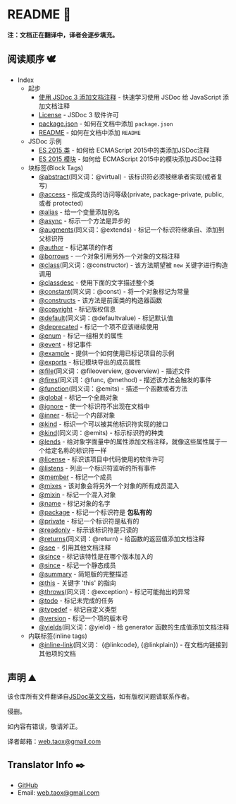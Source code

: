 # README 📖

**注：文档正在翻译中，译者会逐步填充。**

## 阅读顺序 🕊️

* Index
	* 起步
		* [使用 JSDoc 3 添加文档注释](./docs/start/about-getting-started.html "Getting started using JSDoc 3") - 快速学习使用 JSDoc 给 JavaScript 添加文档注释
		* [License](https://ninjiahub.github.io/JSDoc/docs/start/about-license "license information for JSDoc 3") - JSDoc 3 软件许可
		* [package.json](https://ninjiahub.github.io/JSDoc/docs/start/about-including-package "How to show package details in your documentation.") - 如何在文档中添加 `package.json`
		* [README](https://ninjiahub.github.io/JSDoc/docs/start/about-including-readme "How to include a README file in your documentation.") - 如何在文档中添加 `README`
	* JSDoc 示例
		* [ES 2015 类](https://ninjiahub.github.io/JSDoc/docs/examples/es-2015-classes "ES 2015 classes") - 如何给 ECMAScript 2015中的类添加JSDoc注释
		* [ES 2015 模块](https://ninjiahub.github.io/JSDoc/docs/examples/es-2015-modules "ES 2015 Modules") - 如何给 ECMAScript 2015中的模块添加JSDoc注释
	* 块标签(Block Tags)
		* [@abstract](https://ninjiahub.github.io/JSDoc/docs/tags/abstract "tag @abstract")(同义词：@virtual) - 该标识符必须被继承者实现(或者复写)
		* [@access](https://ninjiahub.github.io/JSDoc/docs/tags/access "tag @access") - 指定成员的访问等级(private, package-private, public, 或者 protected)
		* [@alias](https://ninjiahub.github.io/JSDoc/docs/tags/alias "tag @alias") - 给一个变量添加别名
		* [@async](https://ninjiahub.github.io/JSDoc/docs/tags/async "tag @async") - 标示一个方法是异步的
		* [@augments](https://ninjiahub.github.io/JSDoc/docs/tags/augments "tag @augments")(同义词：@extends) - 标记一个标识符继承自、添加到父标识符
		* [@author](https://ninjiahub.github.io/JSDoc/docs/tags/author "tag @author") - 标记某项的作者
		* [@borrows](https://ninjiahub.github.io/JSDoc/docs/tags/borrows "tag @borrows") - 一个对象引用另外一个对象的文档注释
		* [@class](https://ninjiahub.github.io/JSDoc/docs/tags/class "tag @class")(同义词：@constructor) - 该方法期望被 `new` 关键字进行构造调用
		* [@classdesc](https://ninjiahub.github.io/JSDoc/docs/tags/classdesc "tag @classdesc") - 使用下面的文字描述整个类
		* [@constant](https://ninjiahub.github.io/JSDoc/docs/tags/constant "tag @constant")(同义词：@const) - 将一个对象标记为常量
		* [@constructs](https://ninjiahub.github.io/JSDoc/docs/tags/constructs "tag @constructs") - 该方法是前面类的构造器函数
		* [@copyright](https://ninjiahub.github.io/JSDoc/docs/tags/copyright "tag @copyright") - 标记版权信息
		* [@default](https://ninjiahub.github.io/JSDoc/docs/tags/default "tag @default")(同义词：@defaultvalue) - 标记默认值
		* [@deprecated](https://ninjiahub.github.io/JSDoc/docs/tags/deprecated "tag @deprecated") - 标记一个项不应该继续使用
		* [@enum](https://ninjiahub.github.io/JSDoc/docs/tags/enum "tag @enum") - 标记一组相关的属性
		* [@event](https://ninjiahub.github.io/JSDoc/docs/tags/event "tag @event") - 标记事件
		* [@example](https://ninjiahub.github.io/JSDoc/docs/tags/example "tag @example") - 提供一个如何使用已标记项目的示例
		* [@exports](https://ninjiahub.github.io/JSDoc/docs/tags/exports "tag @exports") - 标记模块导出的成员属性
		* [@file](https://ninjiahub.github.io/JSDoc/docs/tags/event "tag @event")(同义词：@fileoverview, @overview) - 描述文件
		* [@fires](https://ninjiahub.github.io/JSDoc/docs/tags/fires "tag @fires")(同义词：@func, @method) - 描述该方法会触发的事件
		* [@function](https://ninjiahub.github.io/JSDoc/docs/tags/function "tag @function")(同义词：@emits) - 描述一个函数或者方法
		* [@global](https://ninjiahub.github.io/JSDoc/docs/tags/global "tag @global") - 标记一个全局对象
		* [@ignore](https://ninjiahub.github.io/JSDoc/docs/tags/ignore "tag @ignore") - 使一个标识符不出现在文档中
		* [@inner](https://ninjiahub.github.io/JSDoc/docs/tags/inner "tag @inner") - 标记一个内部对象
		* [@kind](https://ninjiahub.github.io/JSDoc/docs/tags/kind "tag @kind") - 标识一个可以被其他标识符实现的接口
		* [@kind](https://ninjiahub.github.io/JSDoc/docs/tags/kind "tag @kind")(同义词：@emits) - 标示标识符的种类
		* [@lends](https://ninjiahub.github.io/JSDoc/docs/tags/lends "tag @lends") - 给对象字面量中的属性添加文档注释，就像这些属性属于一个给定名称的标识符一样
		* [@license](https://ninjiahub.github.io/JSDoc/docs/tags/license "tag @license") - 标识该项目中代码使用的软件许可
		* [@listens](https://ninjiahub.github.io/JSDoc/docs/tags/listens "tag @listens") - 列出一个标识符监听的所有事件
		* [@member](https://ninjiahub.github.io/JSDoc/docs/tags/member "tag @member") - 标记一个成员
		* [@mixes](https://ninjiahub.github.io/JSDoc/docs/tags/mixes "tag @mixes") - 该对象会将另外一个对象的所有成员混入
		* [@mixin](https://ninjiahub.github.io/JSDoc/docs/tags/mixin "tag @mixin") - 标记一个混入对象
		* [@name](https://ninjiahub.github.io/JSDoc/docs/tags/name "tag @name") - 标记对象的名字
		* [@package](https://ninjiahub.github.io/JSDoc/docs/tags/package "tag @package") - 标记一个标识符是 **包私有的**
		* [@private](https://ninjiahub.github.io/JSDoc/docs/tags/private "tag @private") - 标记一个标识符是私有的
		* [@readonly](https://ninjiahub.github.io/JSDoc/docs/tags/readonly "tag @readonly") - 标示该标识符是只读的
		* [@returns](https://ninjiahub.github.io/JSDoc/docs/tags/returns "tag @returns")(同义词：@return) - 给函数的返回值添加文档注释
		* [@see](https://ninjiahub.github.io/JSDoc/docs/tags/see "tag @see") - 引用其他文档注释
		* [@since](https://ninjiahub.github.io/JSDoc/docs/tags/since "tag @since") - 标记该特性是在哪个版本加入的
		* [@since](https://ninjiahub.github.io/JSDoc/docs/tags/static "tag @static") - 标记一个静态成员
		* [@summary](https://ninjiahub.github.io/JSDoc/docs/tags/summary "tag @summary") - 简短版的完整描述
		* [@this](https://ninjiahub.github.io/JSDoc/docs/tags/this "tag @this") - 关键字 'this' 的指向
		* [@throws](https://ninjiahub.github.io/JSDoc/docs/tags/throws "tag @throws")(同义词：@exception) - 标记可能抛出的异常
		* [@todo](https://ninjiahub.github.io/JSDoc/docs/tags/todo "tag @todo") - 标记未完成的任务
		* [@typedef](https://ninjiahub.github.io/JSDoc/docs/tags/typedef "tag @typedef") - 标记自定义类型
		* [@version](https://ninjiahub.github.io/JSDoc/docs/tags/version "tag @version") - 标记一个项的版本号
		* [@yields](https://ninjiahub.github.io/JSDoc/docs/tags/yields "tag @yields")(同义词：@yield) - 给 generator 函数的生成值添加文档注释
	* 内联标签(inline tags)
		* [@inline-link](https://ninjiahub.github.io/JSDoc/docs/tags/inline-link "tag @inline-link")(同义词： {@linkcode}, {@linkplain}) - 在文档内链接到其他项的文档

## 声明 ⛰️

该仓库所有文件翻译自[JSDoc英文文档](http://usejsdoc.org/index.html)，如有版权问题请联系作者。

侵删。

如内容有错误，敬请斧正。

译者邮箱：<web.taox@gmail.com>

## Translator Info ✒️

* [GitHub](https://github.com/Tao-Quixote)
* Email: <web.taox@gmail.com>
